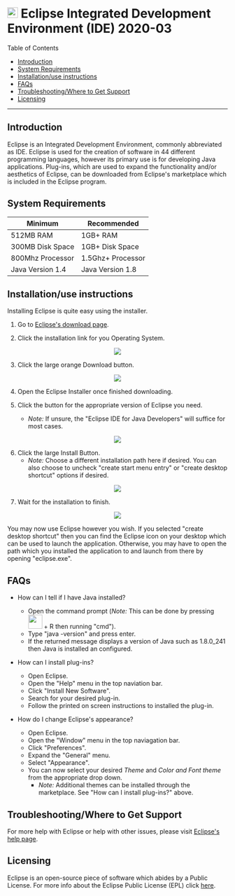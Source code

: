 # <img src="https://cdn.freebiesupply.com/logos/large/2x/eclipse-11-logo-png-transparent.png" width="24" height="24"> Eclipse Integrated Development Environment (IDE) 2020-03

Table of Contents
- [Introduction](#introduction)
- [System Requirements](#equipment)
- [Installation/use instructions](#installation)
- [FAQs](#faq)
- [Troubleshooting/Where to Get Support](#support)
- [Licensing](#licensing)

---

## Introduction <a name ="introduction"></a>

Eclipse is an Integrated Development Environment, commonly abbreviated as IDE. Eclipse is used for the creation of software in 44 different programming languages, however its primary use is for developing Java applications. Plug-ins, which are used to expand the functionality and/or aesthetics of Eclipse, can be downloaded from Eclipse's marketplace which is included in the Eclipse program. 

## System Requirements<a name ="equipment"></a>

| Minimum | Recommended |
|---------|-------------|
|512MB RAM|1GB+ RAM     |
|300MB Disk Space|1GB+ Disk Space|
|800Mhz Processor|1.5Ghz+ Processor|
|Java Version 1.4|Java Version 1.8|

## Installation/use instructions<a name ="installation"></a>

Installing Eclipse is quite easy using the installer.

1. Go to [Eclipse's download page](https://www.eclipse.org/downloads/packages/installer).

2. Click the installation link for you Operating System.<br/>
<p align="center">
    <img src="https://user-images.githubusercontent.com/10245426/78836995-2f73f900-79c1-11ea-908b-0716319f421d.png">
</p>

3. Click the large orange Download button.<br/>
<p align="center">
    <img src="https://user-images.githubusercontent.com/10245426/78837236-9ee9e880-79c1-11ea-9c60-f33ea11f5af3.png">
</p>

4. Open the Eclipse Installer once finished downloading.

5. Click the button for the appropriate version of Eclipse you need.
    - *Note:* If unsure, the "Eclipse IDE for Java Developers" will suffice for most cases.
<p align="center">
    <img src="https://user-images.githubusercontent.com/10245426/78837277-b32de580-79c1-11ea-9c71-dc26d1b5fa00.png">
</p>

6. Click the large Install Button.<br/>
    - *Note:* Choose a different installation path here if desired. You can also choose to uncheck "create start menu entry" or "create desktop shortcut" options if desired.
<p align="center">
    <img src="https://user-images.githubusercontent.com/10245426/78836707-a52b9500-79c0-11ea-9807-505172e4cc5c.png">
</p>                                                                                                
    
7. Wait for the installation to finish.<br/>
<p align="center">
    <img src="https://user-images.githubusercontent.com/10245426/78837339-d5bffe80-79c1-11ea-8348-83e58fd9f01b.png">
</p>

You may now use Eclipse however you wish. If you selected "create desktop shortcut" then you can find the Eclipse icon on your desktop which can be used to launch the application. Otherwise, you may have to open the path which you installed the application to and launch from there by opening "eclipse.exe".

## FAQs<a name ="faq"></a>

 - How can I tell if I have Java installed?
    - Open the command prompt (*Note:* This can be done by pressing <img src="https://user-images.githubusercontent.com/10245426/78837365-e2445700-79c1-11ea-88f0-3e50289fc44f.png" height="32" width="32"> + R then running "cmd").
    - Type "java -version" and press enter.
    - If the returned message displays a version of Java such as 1.8.0_241 then Java is installed an configured.
    
 - How can I install plug-ins?
    - Open Eclipse.
    - Open the "Help" menu in the top naviation bar.
    - Click "Install New Software".
    - Search for your desired plug-in.
    - Follow the printed on screen instructions to installed the plug-in.
    
 - How do I change Eclipse's appearance?
    - Open Eclipse.
    - Open the "Window" menu in the top naviagation bar.
    - Click "Preferences".
    - Expand the "General" menu.
    - Select "Appearance".
    - You can now select your desired *Theme* and *Color and Font theme* from the appropriate drop down.
        - *Note:* Additional themes can be installed through the marketplace. See "How can I install plug-ins?" above.

## Troubleshooting/Where to Get Support<a name ="support"></a>

For more help with Eclipse or help with other issues, please visit [Eclipse's help page](https://help.eclipse.org/2020-03/index.jsp).

## Licensing<a name ="licensing"></a>

Eclipse is an open-source piece of software which abides by a Public License. For more info about the Eclipse Public License (EPL) click [here](https://www.eclipse.org/legal/epl-2.0/).